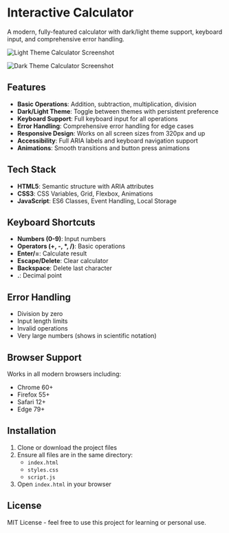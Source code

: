 # Interactive Calculator

A modern, fully-featured calculator with dark/light theme support, keyboard input, and comprehensive error handling.

![Light Theme Calculator Screenshot](https://adebayo-makemoney.github.io/calculator-project/Screenshot.jpeg)

![Dark Theme Calculator Screenshot](https://adebayo-makemoney.github.io/calculator-project/Screenshot1.jpeg)

## Features

- **Basic Operations**: Addition, subtraction, multiplication, division
- **Dark/Light Theme**: Toggle between themes with persistent preference
- **Keyboard Support**: Full keyboard input for all operations
- **Error Handling**: Comprehensive error handling for edge cases
- **Responsive Design**: Works on all screen sizes from 320px and up
- **Accessibility**: Full ARIA labels and keyboard navigation support
- **Animations**: Smooth transitions and button press animations

## Tech Stack

- **HTML5**: Semantic structure with ARIA attributes
- **CSS3**: CSS Variables, Grid, Flexbox, Animations
- **JavaScript**: ES6 Classes, Event Handling, Local Storage

## Keyboard Shortcuts

- **Numbers (0-9)**: Input numbers
- **Operators (+, -, *, /)**: Basic operations
- **Enter/=**: Calculate result
- **Escape/Delete**: Clear calculator
- **Backspace**: Delete last character
- **.**: Decimal point

## Error Handling

- Division by zero
- Input length limits
- Invalid operations
- Very large numbers (shows in scientific notation)

## Browser Support

Works in all modern browsers including:
- Chrome 60+
- Firefox 55+
- Safari 12+
- Edge 79+

## Installation

1. Clone or download the project files
2. Ensure all files are in the same directory:
   - `index.html`
   - `styles.css`
   - `script.js`
3. Open `index.html` in your browser

## License

MIT License - feel free to use this project for learning or personal use.